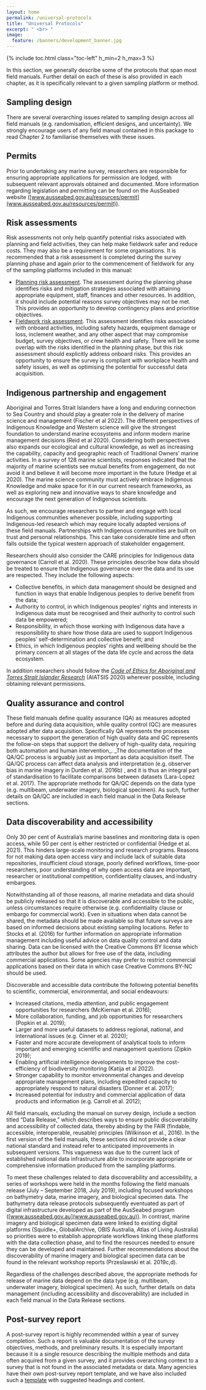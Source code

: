 ```yaml
---
layout: home
permalink: /universal-protocols
title: "Universal Protocols"
excerpt: " <br> "
image:
  feature: /banners/development_banner.jpg
---
```

{% include toc.html class="toc-left" h_min=2 h_max=3 %}

In this section, we generally describe some of the protocols that span most field manuals. Further detail on each of these is also provided in each chapter, as it is specifically relevant to a given sampling platform or method.


## Sampling design

There are several overarching issues related to sampling design across all field manuals (e.g. randomisation, efficient designs, and uncertainty). We strongly encourage users of any field manual contained in this package to read Chapter 2 to familiarise themselves with these issues. 


## Permits

Prior to undertaking any marine survey, researchers are responsible for ensuring appropriate applications for permission are lodged, with subsequent relevant approvals obtained and documented. More information regarding legislation and permitting can be found on the AusSeabed website ([www.ausseabed.gov.au/resources/permit](www.ausseabed.gov.au/resources/permit)).


## Risk assessments

Risk assessments not only help quantify potential risks associated with planning and field activities, they can help make fieldwork safer and reduce costs. They may also be a requirement for some organisations. It is recommended that a risk assessment is completed during the survey planning phase and again prior to the commencement of fieldwork for any of the sampling platforms included in this manual: 



* <span style="text-decoration:underline;">Planning risk assessment</span>. The assessment during the planning phase identifies risks and mitigation strategies associated with attaining appropriate equipment, staff, finances and other resources. In addition, it should include potential reasons survey objectives may not be met. This provides an opportunity to develop contingency plans and prioritise objectives. 
* <span style="text-decoration:underline;">Fieldwork risk assessment</span>. This assessment identifies risks associated with onboard activities, including safety hazards, equipment damage or loss, inclement weather, and any other aspect that may compromise budget, survey objectives, or crew health and safety. There will be some overlap with the risks identified in the planning phase, but this risk assessment should explicitly address onboard risks. This provides an opportunity to ensure the survey is compliant with workplace health and safety issues, as well as optimising the potential for successful data acquisition.


## Indigenous partnership and engagement

Aboriginal and Torres Strait Islanders have a long and enduring connection to Sea Country and should play a greater role in the delivery of marine science and management (Fischer et al 2022). The different perspectives of Indigenous Knowledge and Western science will give the strongest foundation to understand marine ecosystems and inform modern marine management decisions (Reid et al 2020). Considering both perspectives also expands our ecological and cultural knowledge, as well as increasing the capability, capacity and geographic reach of Traditional Owners’ marine activities. In a survey of 128 marine scientists, responses indicated that the majority of marine scientists see mutual benefits from engagement, do not avoid it and believe it will become more important in the future (Hedge et al 2020). The marine science community must actively embrace Indigenous Knowledge and make space for it in our current research frameworks, as well as exploring new and innovative ways to share knowledge and encourage the next generation of Indigenous scientists. 

As such, we encourage researchers to partner and engage with local Indigenous communities whenever possible, including supporting Indigenous-led research which may require locally adapted versions of these field manuals. Partnerships with Indigenous communities are built on trust and personal relationships. This can take considerable time and often falls outside the typical western approach of stakeholder engagement. 

Researchers should also consider the CARE principles for Indigenous data governance (Carroll et al. 2020). These principles describe how data should be treated to ensure that Indigenous governance over the data and its use are respected. They include the following aspects: 



* Collective benefits, in which data management should be designed and function in ways that enable Indigenous peoples to derive benefit from the data;
* Authority to control, in which Indigenous peoples’ rights and interests in Indigenous data must be recognised and their authority to control such data be empowered; 
* Responsibility, in which those working with Indigenous data have a responsibility to share how those data are used to support Indigenous peoples’ self-determination and collective benefit; and 
* Ethics, in which Indigenous peoples’ rights and wellbeing should be the primary concern at all stages of the data life cycle and across the data ecosystem.

In addition researchers should follow the _[Code of Ethics for Aboriginal and Torres Strait Islander Research](https://aiatsis.gov.au/sites/default/files/2022-02/aiatsis-code-ethics-jan22.pdf)_ (AIATSIS 2020) wherever possible, including obtaining relevant permissions. 


## Quality assurance and control

These field manuals define quality assurance (QA) as measures adopted before and during data acquisition, while quality control (QC) are measures adopted after data acquisition. Specifically QA represents the processes necessary to support the generation of high quality data and QC represents the follow-on steps that support the delivery of high-quality data, requiring both automation and human intervention_. _The documentation of the QA/QC process is arguably just as important as data acquisition itself. The QA/QC process can affect data analysis and interpretation (e.g. observer bias in marine imagery in Durden et al. 2016b) , and it is thus an integral part of standardisation to facilitate comparisons between datasets (Lara-Lopez et al. 2017). The appropriate methods for QA/QC depends on the data type (e.g. multibeam, underwater imagery, biological specimen). As such, further details on QA/QC are included in each field manual in the Data Release sections.


## Data discoverability and accessibility

Only 30 per cent of Australia’s marine baselines and monitoring data is open access, while 50 per cent is either restricted or confidential (Hedge et al. 2021). This hinders large-scale monitoring and research programs. Reasons for not making data open access vary and include lack of suitable data repositories, insufficient cloud storage, poorly defined workflows, time-poor researchers, poor understanding of why open access data are important, researcher or institutional competition, confidentiality clauses, and industry embargoes.

Notwithstanding all of those reasons, all marine metadata and data should be publicly released so that it is discoverable and accessible to the public, unless circumstances require otherwise (e.g. confidentiality clause or embargo for commercial work). Even in situations when data cannot be shared, the metadata should be made available so that future surveys are based on informed decisions about existing sampling locations. Refer to Stocks et al. (2016) for further information on appropriate information management including useful advice on data quality control and data sharing. Data can be licensed with the Creative Commons BY license which attributes the author but allows for free use of the data, including commercial applications. Some agencies may prefer to restrict commercial applications based on their data in which case Creative Commons BY-NC should be used.

Discoverable and accessible data contribute the following potential benefits to scientific, commercial, environmental, and social endeavours:



* Increased citations, media attention, and public engagement opportunities for researchers (McKiernan et al. 2016);
* More collaboration, funding, and job opportunities for researchers (Popkin et al. 2019);
* Larger and more useful datasets to address regional, national, and international issues (e.g. Cinner et al. 2020);
* Faster and more accurate development of analytical tools to inform important and emerging scientific and management questions (Zipkin 2019);
* Enabling artificial intelligence developments to improve the cost-efficiency of biodiversity monitoring (Katija et al 2022).
* Stronger capability to monitor environmental changes and develop appropriate management plans, including expedited capacity to appropriately respond to natural disasters (Donner et al. 2017);
* Increased potential for industry and commercial application of data products and information (e.g. Carroll et al. 2012);

All field manuals, excluding the manual on survey design, include a section titled “Data Release,” which describes ways to ensure public discoverability and accessibility of collected data, thereby abiding by the FAIR (findable, accessible, interoperable, reusable) principles (Wilkinson et al., 2016). In the first version of the field manuals, these sections did not provide a clear national standard and instead refer to anticipated improvements in subsequent versions. This vagueness was due to the current lack of established national data infrastructure able to incorporate appropriate or comprehensive information produced from the sampling platforms. 

To meet these challenges related to data discoverability and accessibility, a series of workshops were held in the months following the field manuals release (July – September 2018, July 2019), including focused workshops on bathymetry data, marine imagery, and biological specimen data. The bathymetry data release protocols subsequently eventuated as part of digital infrastructure developed as part of the AusSeabed program ([www.ausseabed.gov.au](www.ausseabed.gov.au)). In contrast, marine imagery and biological specimen data were linked to existing digital platforms (Squidle+, GlobalArchive, OBIS Australia, Atlas of Living Australia) so priorities were to establish appropriate workflows linking these platforms with the data collection phase, and to find the resources needed to ensure they can be developed and maintained. Further recommendations about the discoverability of marine imagery and biological specimen data can be found in the relevant workshop reports (Przeslawski et al. 2019c,d).

Regardless of the challenges described above, the appropriate methods for release of marine data depend on the data type (e.g. multibeam, underwater imagery, biological specimen). As such, further details on data management (including accessibility and discoverability) are included in each field manual in the Data Release sections.


## Post-survey report 

A post-survey report is highly recommended within a year of survey completion. Such a report is valuable documentation of the survey objectives, methods, and preliminary results. It is especially important because it is a single resource describing the multiple methods and data often acquired from a given survey, and it provides overarching context to a survey that is not found in the associated metadata or data. Many agencies have their own post-survey report template, and we have also included such a [template](https://marine-sampling-field-manual.github.io/files/Appendix%20B_Post-survey%20report%20template.docx) with suggested headings and content.

